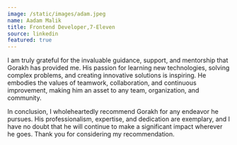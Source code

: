 ```yaml
---
image: /static/images/adam.jpeg
name: Aadam Malik
title: Frontend Developer,7-Eleven
source: linkedin
featured: true
---
```


I am truly grateful for the invaluable guidance, support, and mentorship that Gorakh has provided me. His passion for learning new technologies, solving complex problems, and creating innovative solutions is inspiring. He embodies the values of teamwork, collaboration, and continuous improvement, making him an asset to any team, organization, and community.

In conclusion, I wholeheartedly recommend Gorakh for any endeavor he pursues. His professionalism, expertise, and dedication are exemplary, and I have no doubt that he will continue to make a significant impact wherever he goes.
Thank you for considering my recommendation.
